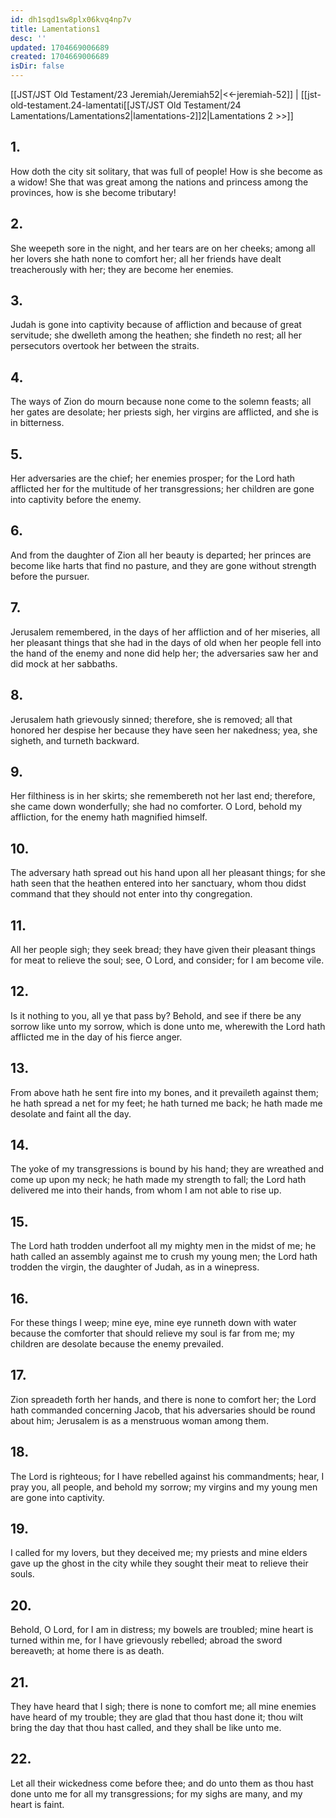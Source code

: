 ```yaml
---
id: dh1sqd1sw8plx06kvq4np7v
title: Lamentations1
desc: ''
updated: 1704669006689
created: 1704669006689
isDir: false
---
```

[[JST/JST Old Testament/23 Jeremiah/Jeremiah52|<<-jeremiah-52]] | [[jst-old-testament.24-lamentati[[JST/JST Old Testament/24 Lamentations/Lamentations2|lamentations-2]]2|Lamentations 2 >>]]
## 1.
How doth the city sit solitary, that was full of people! How is she become as a widow! She that was great among the nations and princess among the provinces, how is she become tributary!
## 2.
She weepeth sore in the night, and her tears are on her cheeks; among all her lovers she hath none to comfort her; all her friends have dealt treacherously with her; they are become her enemies.
## 3.
Judah is gone into captivity because of affliction and because of great servitude; she dwelleth among the heathen; she findeth no rest; all her persecutors overtook her between the straits.
## 4.
The ways of Zion do mourn because none come to the solemn feasts; all her gates are desolate; her priests sigh, her virgins are afflicted, and she is in bitterness.
## 5.
Her adversaries are the chief; her enemies prosper; for the Lord hath afflicted her for the multitude of her transgressions; her children are gone into captivity before the enemy.
## 6.
And from the daughter of Zion all her beauty is departed; her princes are become like harts that find no pasture, and they are gone without strength before the pursuer.
## 7.
Jerusalem remembered, in the days of her affliction and of her miseries, all her pleasant things that she had in the days of old when her people fell into the hand of the enemy and none did help her; the adversaries saw her and did mock at her sabbaths.
## 8.
Jerusalem hath grievously sinned; therefore, she is removed; all that honored her despise her because they have seen her nakedness; yea, she sigheth, and turneth backward.
## 9.
Her filthiness is in her skirts; she remembereth not her last end; therefore, she came down wonderfully; she had no comforter. O Lord, behold my affliction, for the enemy hath magnified himself.
## 10.
The adversary hath spread out his hand upon all her pleasant things; for she hath seen that the heathen entered into her sanctuary, whom thou didst command that they should not enter into thy congregation.
## 11.
All her people sigh; they seek bread; they have given their pleasant things for meat to relieve the soul; see, O Lord, and consider; for I am become vile.
## 12.
Is it nothing to you, all ye that pass by? Behold, and see if there be any sorrow like unto my sorrow, which is done unto me, wherewith the Lord hath afflicted me in the day of his fierce anger.
## 13.
From above hath he sent fire into my bones, and it prevaileth against them; he hath spread a net for my feet; he hath turned me back; he hath made me desolate and faint all the day.
## 14.
The yoke of my transgressions is bound by his hand; they are wreathed and come up upon my neck; he hath made my strength to fall; the Lord hath delivered me into their hands, from whom I am not able to rise up.
## 15.
The Lord hath trodden underfoot all my mighty men in the midst of me; he hath called an assembly against me to crush my young men; the Lord hath trodden the virgin, the daughter of Judah, as in a winepress.
## 16.
For these things I weep; mine eye, mine eye runneth down with water because the comforter that should relieve my soul is far from me; my children are desolate because the enemy prevailed.
## 17.
Zion spreadeth forth her hands, and there is none to comfort her; the Lord hath commanded concerning Jacob, that his adversaries should be round about him; Jerusalem is as a menstruous woman among them.
## 18.
The Lord is righteous; for I have rebelled against his commandments; hear, I pray you, all people, and behold my sorrow; my virgins and my young men are gone into captivity.
## 19.
I called for my lovers, but they deceived me; my priests and mine elders gave up the ghost in the city while they sought their meat to relieve their souls.
## 20.
Behold, O Lord, for I am in distress; my bowels are troubled; mine heart is turned within me, for I have grievously rebelled; abroad the sword bereaveth; at home there is as death.
## 21.
They have heard that I sigh; there is none to comfort me; all mine enemies have heard of my trouble; they are glad that thou hast done it; thou wilt bring the day that thou hast called, and they shall be like unto me.
## 22.
Let all their wickedness come before thee; and do unto them as thou hast done unto me for all my transgressions; for my sighs are many, and my heart is faint.


